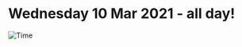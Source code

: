 # Wednesday 10 Mar 2021 - all day!
![Time](https://github.com/rich-ctm/today/workflows/Time/badge.svg)
